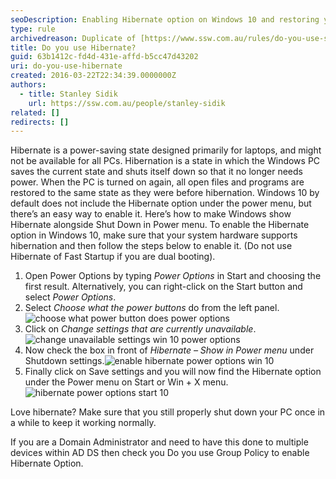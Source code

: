```yaml
---
seoDescription: Enabling Hibernate option on Windows 10 and restoring your PC's state with ease.
type: rule
archivedreason: Duplicate of [https://www.ssw.com.au/rules/do-you-use-suspend-on-your-notebook](/rules/do-you-use-suspend-on-your-notebook)
title: Do you use Hibernate?
guid: 63b1412c-fd4d-431e-affd-b5cc47d43202
uri: do-you-use-hibernate
created: 2016-03-22T22:34:39.0000000Z
authors:
  - title: Stanley Sidik
    url: https://ssw.com.au/people/stanley-sidik
related: []
redirects: []
---
```


Hibernate is a power-saving state designed primarily for laptops, and might not be available for all PCs. Hibernation is a state in which the Windows PC saves the current state and shuts itself down so that it no longer needs power. When the PC is turned on again, all open files and programs are restored to the same state as they were before hibernation. Windows 10 by default does not include the Hibernate option under the power menu, but there’s an easy way to enable it. Here’s how to make Windows show Hibernate alongside Shut Down in Power menu.
To enable the Hibernate option in Windows 10, make sure that your system hardware supports hibernation and then follow the steps below to enable it. (Do not use Hibernate of Fast Startup if you are dual booting).

1. Open Power Options by typing _Power Options_ in Start and choosing the first result.
   Alternatively, you can right-click on the Start button and select _Power Options_.
2. Select _Choose what the power buttons_ do from the left panel.![choose what power button does power options](../../assets/choose-what-power-button-does-power-options.png)
3. Click on _Change settings that are currently unavailable_.![change unavailable settings win 10 power options](../../assets/change-unavailable-settings-win-10-power-options.png)
4. Now check the box in front of _Hibernate – Show in Power menu_ under Shutdown settings.![enable hibernate power options win 10](../../assets/enable-hibernate-power-options-win-10.png)
5. Finally click on Save settings and you will now find the Hibernate option under the Power menu on Start or Win + X menu.![hibernate power options start 10](../../assets/hibernate-power-options-star-10.png)

Love hibernate? Make sure that you still properly shut down your PC once in a while to keep it working normally.

If you are a Domain Administrator and need to have this done to multiple devices within AD DS then check you Do you use Group Policy to enable Hibernate Option.

<!--endintro-->
